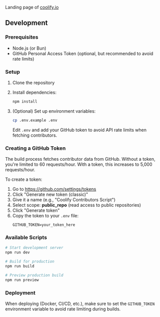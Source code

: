 Landing page of [coolify.io](https://coolify.io)

## Development

### Prerequisites

- Node.js (or Bun)
- GitHub Personal Access Token (optional, but recommended to avoid rate limits)

### Setup

1. Clone the repository
2. Install dependencies:
   ```bash
   npm install
   ```

3. (Optional) Set up environment variables:
   ```bash
   cp .env.example .env
   ```
   Edit `.env` and add your GitHub token to avoid API rate limits when fetching contributors.

### Creating a GitHub Token

The build process fetches contributor data from GitHub. Without a token, you're limited to 60 requests/hour. With a token, this increases to 5,000 requests/hour.

To create a token:
1. Go to https://github.com/settings/tokens
2. Click "Generate new token (classic)"
3. Give it a name (e.g., "Coolify Contributors Script")
4. Select scope: **public_repo** (read access to public repositories)
5. Click "Generate token"
6. Copy the token to your `.env` file:
   ```
   GITHUB_TOKEN=your_token_here
   ```

### Available Scripts

```bash
# Start development server
npm run dev

# Build for production
npm run build

# Preview production build
npm run preview
```

### Deployment

When deploying (Docker, CI/CD, etc.), make sure to set the `GITHUB_TOKEN` environment variable to avoid rate limiting during builds.
